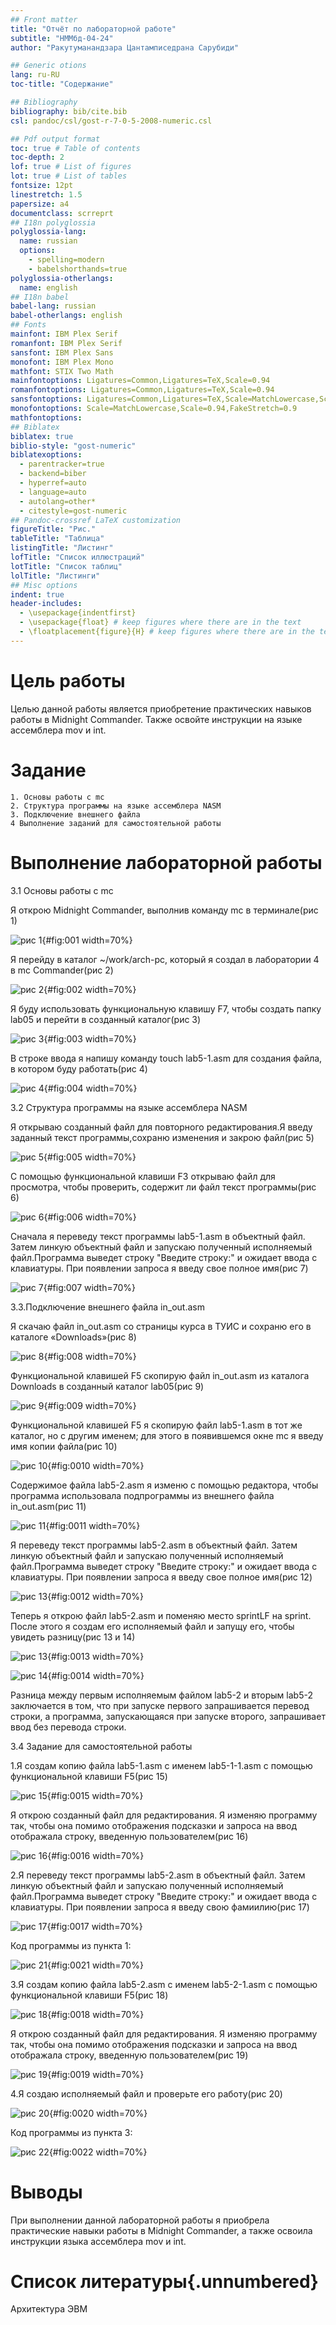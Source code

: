```yaml
---
## Front matter
title: "Oтчёт по лабораторной работе"
subtitle: "НММбд-04-24"
author: "Ракутуманандзара Цантамписедрана Сарубиди"

## Generic otions
lang: ru-RU
toc-title: "Содержание"

## Bibliography
bibliography: bib/cite.bib
csl: pandoc/csl/gost-r-7-0-5-2008-numeric.csl

## Pdf output format
toc: true # Table of contents
toc-depth: 2
lof: true # List of figures
lot: true # List of tables
fontsize: 12pt
linestretch: 1.5
papersize: a4
documentclass: scrreprt
## I18n polyglossia
polyglossia-lang:
  name: russian
  options:
	- spelling=modern
	- babelshorthands=true
polyglossia-otherlangs:
  name: english
## I18n babel
babel-lang: russian
babel-otherlangs: english
## Fonts
mainfont: IBM Plex Serif
romanfont: IBM Plex Serif
sansfont: IBM Plex Sans
monofont: IBM Plex Mono
mathfont: STIX Two Math
mainfontoptions: Ligatures=Common,Ligatures=TeX,Scale=0.94
romanfontoptions: Ligatures=Common,Ligatures=TeX,Scale=0.94
sansfontoptions: Ligatures=Common,Ligatures=TeX,Scale=MatchLowercase,Scale=0.94
monofontoptions: Scale=MatchLowercase,Scale=0.94,FakeStretch=0.9
mathfontoptions:
## Biblatex
biblatex: true
biblio-style: "gost-numeric"
biblatexoptions:
  - parentracker=true
  - backend=biber
  - hyperref=auto
  - language=auto
  - autolang=other*
  - citestyle=gost-numeric
## Pandoc-crossref LaTeX customization
figureTitle: "Рис."
tableTitle: "Таблица"
listingTitle: "Листинг"
lofTitle: "Список иллюстраций"
lotTitle: "Список таблиц"
lolTitle: "Листинги"
## Misc options
indent: true
header-includes:
  - \usepackage{indentfirst}
  - \usepackage{float} # keep figures where there are in the text
  - \floatplacement{figure}{H} # keep figures where there are in the text
---
```


# Цель работы

Целью данной работы является приобретение практических навыков работы в Midnight Commander. Также освойте инструкции на языке ассемблера mov и int.

# Задание

    1. Основы работы с mc
    2. Структура программы на языке ассемблера NASM
    3. Подключение внешнего файла
    4 Выполнение заданий для самостоятельной работы



# Выполнение лабораторной работы

3.1 Основы работы с mc

Я открою Midnight Commander, выполнив команду mc в терминале(рис 1)

![рис 1](image/001.png){#fig:001 width=70%}

Я перейду в каталог ~/work/arch-pc, который я создал в лаборатории 4 в mc Commander(рис 2)

![рис 2](image/002.png){#fig:002 width=70%}

Я буду использовать функциональную клавишу F7, чтобы создать папку lab05 и перейти в созданный каталог(рис 3)

![рис 3](image/003.png){#fig:003 width=70%}

В строке ввода я напишу команду touch lab5-1.asm для создания файла, в котором буду работать(рис 4)

![рис 4](image/004.png){#fig:004 width=70%}

3.2 Структура программы на языке ассемблера NASM

Я открываю созданный файл для повторного редактирования.Я введу заданный текст программы,сохраню изменения и закрою файл(рис 5)

![рис 5](image/005.png){#fig:005 width=70%}

С помощью функциональной клавиши F3 открываю файл для просмотра, чтобы проверить, содержит ли файл текст программы(рис 6)

![рис 6](image/006.png){#fig:006 width=70%}

Сначала я переведу текст программы lab5-1.asm в объектный файл. Затем линкую объектный файл и запускаю полученный исполняемый файл.Программа выведет строку "Введите строку:" и ожидает ввода с клавиатуры. При появлении запроса я введу свое полное имя(рис 7)

![рис 7](image/007.png){#fig:007 width=70%}

3.3.Подключение внешнего файла in_out.asm

Я скачаю файл in_out.asm со страницы курса в ТУИС и сохраню его в каталоге «Downloads»(рис 8)

![рис 8](image/008.png){#fig:008 width=70%}

Функциональной клавишей F5 скопирую файл in_out.asm из каталога Downloads в созданный каталог lab05(рис 9)

![рис 9](image/009.png){#fig:009 width=70%}

Функциональной клавишей F5 я скопирую файл lab5-1.asm в тот же каталог, но с другим именем; для этого в появившемся окне mc я введу имя копии файла(рис 10)

![рис 10](image/0010.png){#fig:0010 width=70%}

Содержимое файла lab5-2.asm я изменю с помощью редактора, чтобы программа использовала подпрограммы из внешнего файла in_out.asm(рис 11)

![рис 11](image/0011.png){#fig:0011 width=70%}

Я переведу текст программы lab5-2.asm в объектный файл. Затем линкую объектный файл и запускаю полученный исполняемый файл.Программа выведет строку "Введите строку:" и ожидает ввода с клавиатуры. При появлении запроса я введу свое полное имя(рис 12)

![рис 13](image/0012.png){#fig:0012 width=70%}

Теперь я открою файл lab5-2.asm и поменяю место sprintLF на sprint. После этого я создам его исполняемый файл и запущу его, чтобы увидеть разницу(рис 13 и 14)

![рис 13](image/0013.png){#fig:0013 width=70%}

![рис 14](image/0014.png){#fig:0014 width=70%}

Разница между первым исполняемым файлом lab5-2 и вторым lab5-2 заключается в том, что при запуске первого запрашивается перевод строки, а программа, запускающаяся при запуске второго, запрашивает ввод без перевода строки.




3.4 Задание для самостоятельной работы




1.Я создам копию файла lab5-1.asm с именем lab5-1-1.asm с помощью функциональной клавиши F5(рис 15)

![рис 15](image/0015.png){#fig:0015 width=70%}

Я открою созданный файл для редактирования. Я изменяю программу так, чтобы она помимо отображения подсказки и запроса на ввод отображала строку, введенную пользователем(рис 16)

![рис 16](image/0016.png){#fig:0016 width=70%}

2.Я переведу текст программы lab5-2.asm в объектный файл. Затем линкую объектный файл и запускаю полученный исполняемый файл.Программа выведет строку "Введите строку:" и ожидает ввода с клавиатуры. При появлении запроса я введу свою фамиилию(рис 17)

![рис 17](image/0017.png){#fig:0017 width=70%}

Код программы из пункта 1:

![рис 21](image/0021.png){#fig:0021 width=70%}


3.Я создам копию файла lab5-2.asm с именем lab5-2-1.asm с помощью функциональной клавиши F5(рис 18)

![рис 18](image/0018.png){#fig:0018 width=70%}

Я открою созданный файл для редактирования. Я изменяю программу так, чтобы она помимо отображения подсказки и запроса на ввод отображала строку, введенную пользователем(рис 19)

![рис 19](image/0019.png){#fig:0019 width=70%}

4.Я создаю исполняемый файл и проверьте его работу(рис 20)

![рис 20](image/0020.png){#fig:0020 width=70%}

Код программы из пункта 3:

![рис 22](image/0022.png){#fig:0022 width=70%}



# Выводы

При выполнении данной лабораторной работы я приобрела практические навыки работы в Midnight Commander, а также освоила инструкции языка ассемблера mov и int.

# Список литературы{.unnumbered}

Архитектура ЭВМ
